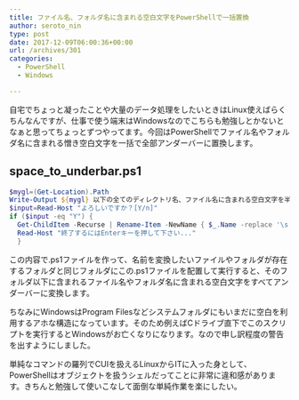 ```yaml
---
title: ファイル名、フォルダ名に含まれる空白文字をPowerShellで一括置換
author: seroto_nin
type: post
date: 2017-12-09T06:00:36+00:00
url: /archives/301
categories:
  - PowerShell
  - Windows

---
```

自宅でちょっと凝ったことや大量のデータ処理をしたいときはLinux使えばらくちんなんですが、仕事で使う端末はWindowsなのでこちらも勉強しとかないとなぁと思ってちょっとずつやってます。今回はPowerShellでファイル名やフォルダ名に含まれる憎き空白文字を一括で全部アンダーバーに置換します。<!--more-->

## space\_to\_underbar.ps1

```powershell
$mygl=(Get-Location).Path
Write-Output ${mygl} 以下の全てのディレクトリ名、ファイル名に含まれる空白文字を半角アンダーバーに置換します。
$input=Read-Host "よろしいですか？[Y/n]"
if ($input -eq "Y") {
  Get-ChildItem -Recurse | Rename-Item -NewName { $_.Name -replace '\s','_' }
  Read-Host "終了するにはEnterキーを押して下さい..."
  }
```

この内容で.ps1ファイルを作って、名前を変換したいファイルやフォルダが存在するフォルダと同じフォルダにこの.ps1ファイルを配置して実行すると、そのフォルダ以下に含まれるファイル名やフォルダ名に含まれる空白文字をすべてアンダーバーに変換します。

ちなみにWindowsはProgram Filesなどシステムフォルダにもいまだに空白を利用するアホな構造になっています。そのため例えばCドライブ直下でこのスクリプトを実行するとWindowsがお亡くなりになります。なので申し訳程度の警告を出すようにしました。

単純なコマンドの羅列でCUIを扱えるLinuxからITに入った身として、PowerShellはオブジェクトを扱うシェルだってことに非常に違和感があります。きちんと勉強して使いこなして面倒な単純作業を楽にしたい。
